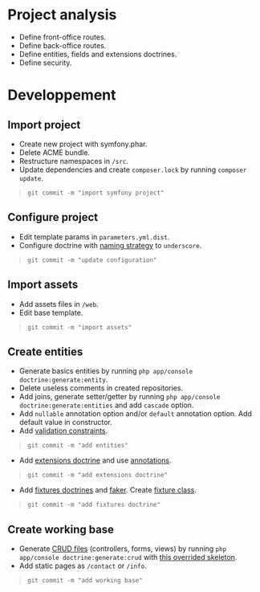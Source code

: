 Project analysis
================

- Define front-office routes.
- Define back-office routes.
- Define entities, fields and extensions doctrines.
- Define security.

Developpement
=============

Import project
--------------

- Create new project with symfony.phar.
- Delete ACME bundle.
- Restructure namespaces in ``/src``.
- Update dependencies and create ``composer.lock`` by running ``composer update``.

> ``git commit -m "import symfony project"``

Configure project
-----------------

- Edit template params in ``parameters.yml.dist``.
- Configure doctrine with [naming strategy](http://doctrine-orm.readthedocs.org/en/latest/reference/namingstrategy.html) to ``underscore``.

> ``git commit -m "update configuration"``

Import assets
-------------

- Add assets files in ``/web``.
- Edit base template.

> ``git commit -m "import assets"``

Create entities
---------------

- Generate basics entities by running ``php app/console doctrine:generate:entity``.
- Delete useless comments in created repositories.
- Add joins, generate setter/getter by running ``php app/console doctrine:generate:entities`` and add ``cascade`` option.
- Add ``nullable`` annotation option and/or ``default`` annotation option. Add default value in constructor.
- Add [validation constraints](http://symfony.com/doc/current/reference/constraints.html).

> ``git commit -m "add entities"``

- Add [extensions doctrine](https://github.com/stof/StofDoctrineExtensionsBundle) and use [annotations](https://github.com/Atlantic18/DoctrineExtensions/tree/master/doc/).

> ``git commit -m "add extensions doctrine"``

- Add [fixtures doctrines](http://symfony.com/doc/current/bundles/DoctrineFixturesBundle/index.html) and [faker](http://symfony.com/doc/current/bundles/DoctrineFixturesBundle/index.html). Create [fixture class](http://symfony.com/doc/current/bundles/DoctrineFixturesBundle/index.html#using-the-container-in-the-fixtures).

> ``git commit -m "add fixtures doctrine"``

Create working base
-------------------

- Generate [CRUD files](http://symfony.com/doc/current/bundles/SensioGeneratorBundle/commands/generate_doctrine_crud.html) (controllers, forms, views) by running ``php app/console doctrine:generate:crud`` with [this overrided skeleton](...).
- Add static pages as ``/contact`` or ``/info``.

> ``git commit -m "add working base"``
